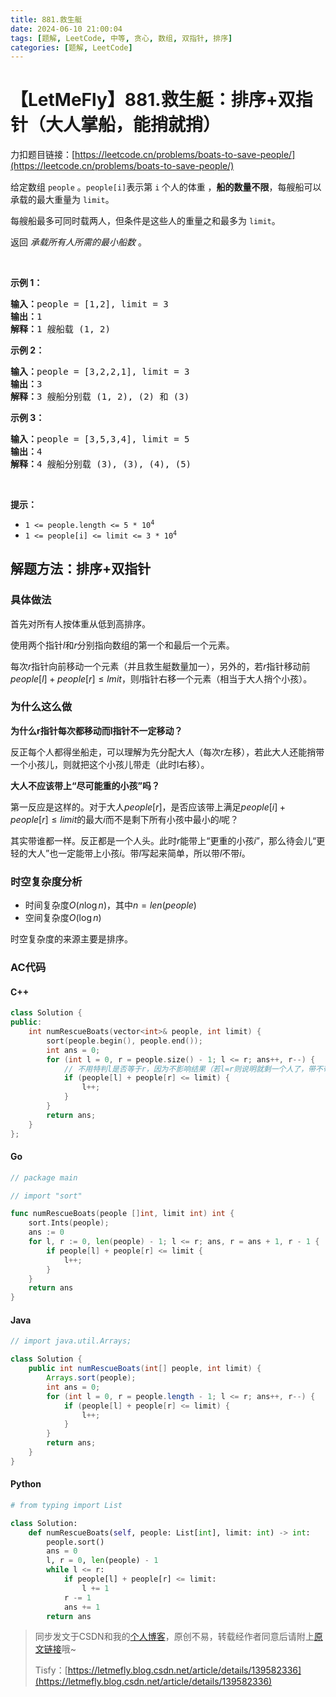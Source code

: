 ```yaml
---
title: 881.救生艇
date: 2024-06-10 21:00:04
tags: [题解, LeetCode, 中等, 贪心, 数组, 双指针, 排序]
categories: [题解, LeetCode]
---
```


# 【LetMeFly】881.救生艇：排序+双指针（大人掌船，能捎就捎）

力扣题目链接：[https://leetcode.cn/problems/boats-to-save-people/](https://leetcode.cn/problems/boats-to-save-people/)

<p>给定数组<meta charset="UTF-8" />&nbsp;<code>people</code>&nbsp;。<code>people[i]</code>表示第 <code>i</code><sup>&nbsp;</sup>个人的体重&nbsp;，<strong>船的数量不限</strong>，每艘船可以承载的最大重量为&nbsp;<code>limit</code>。</p>

<p>每艘船最多可同时载两人，但条件是这些人的重量之和最多为&nbsp;<code>limit</code>。</p>

<p>返回 <em>承载所有人所需的最小船数</em>&nbsp;。</p>

<p>&nbsp;</p>

<p><strong>示例 1：</strong></p>

<pre>
<strong>输入：</strong>people = [1,2], limit = 3
<strong>输出：</strong>1
<strong>解释：</strong>1 艘船载 (1, 2)
</pre>

<p><strong>示例 2：</strong></p>

<pre>
<strong>输入：</strong>people = [3,2,2,1], limit = 3
<strong>输出：</strong>3
<strong>解释：</strong>3 艘船分别载 (1, 2), (2) 和 (3)
</pre>

<p><strong>示例 3：</strong></p>

<pre>
<strong>输入：</strong>people = [3,5,3,4], limit = 5
<strong>输出：</strong>4
<strong>解释：</strong>4 艘船分别载 (3), (3), (4), (5)</pre>

<p>&nbsp;</p>

<p><strong>提示：</strong></p>

<ul>
	<li><code>1 &lt;= people.length &lt;= 5 * 10<sup>4</sup></code></li>
	<li><code>1 &lt;= people[i] &lt;= limit &lt;= 3 * 10<sup>4</sup></code></li>
</ul>


    
## 解题方法：排序+双指针

### 具体做法

首先对所有人按体重从低到高排序。

使用两个指针$l$和$r$分别指向数组的第一个和最后一个元素。

每次$r$指针向前移动一个元素（并且救生艇数量加一），另外的，若$r$指针移动前$people[l]+people[r]\leq lmit$，则$l$指针右移一个元素（相当于大人捎个小孩）。

### 为什么这么做

**为什么r指针每次都移动而l指针不一定移动？**

反正每个人都得坐船走，可以理解为先分配大人（每次r左移），若此大人还能捎带一个小孩儿，则就把这个小孩儿带走（此时l右移）。

**大人不应该带上“尽可能重的小孩”吗？**

第一反应是这样的。对于大人$people[r]$，是否应该带上满足$people[i]+people[r]\leq limit$的最大$i$而不是剩下所有小孩中最小的$l$呢？

其实带谁都一样。反正都是一个人头。此时$r$能带上“更重的小孩$i$”，那么待会儿“更轻的大人”也一定能带上小孩$i$。带$l$写起来简单，所以带$l$不带$i$。

### 时空复杂度分析

+ 时间复杂度$O(n\log n)$，其中$n=len(people)$
+ 空间复杂度$O(\log n)$

时空复杂度的来源主要是排序。

### AC代码

#### C++

```cpp
class Solution {
public:
    int numRescueBoats(vector<int>& people, int limit) {
        sort(people.begin(), people.end());
        int ans = 0;
        for (int l = 0, r = people.size() - 1; l <= r; ans++, r--) {
            // 不用特判l是否等于r，因为不影响结果（若l=r则说明就剩一个人了，带不带那个“虚空影子”都无所谓）
            if (people[l] + people[r] <= limit) {
                l++;
            }
        }
        return ans;
    }
};
```

#### Go

```go
// package main

// import "sort"

func numRescueBoats(people []int, limit int) int {
    sort.Ints(people);
    ans := 0
    for l, r := 0, len(people) - 1; l <= r; ans, r = ans + 1, r - 1 {
        if people[l] + people[r] <= limit {
            l++;
        }
    }
    return ans
}
```

#### Java

```java
// import java.util.Arrays;

class Solution {
    public int numRescueBoats(int[] people, int limit) {
        Arrays.sort(people);
        int ans = 0;
        for (int l = 0, r = people.length - 1; l <= r; ans++, r--) {
            if (people[l] + people[r] <= limit) {
                l++;
            }
        }
        return ans;
    }
}
```

#### Python

```python
# from typing import List

class Solution:
    def numRescueBoats(self, people: List[int], limit: int) -> int:
        people.sort()
        ans = 0
        l, r = 0, len(people) - 1
        while l <= r:
            if people[l] + people[r] <= limit:
                l += 1
            r -= 1
            ans += 1
        return ans
```

> 同步发文于CSDN和我的[个人博客](https://blog.letmefly.xyz/)，原创不易，转载经作者同意后请附上[原文链接](https://blog.letmefly.xyz/2024/06/10/LeetCode%200881.%E6%95%91%E7%94%9F%E8%89%87/)哦~
>
> Tisfy：[https://letmefly.blog.csdn.net/article/details/139582336](https://letmefly.blog.csdn.net/article/details/139582336)

